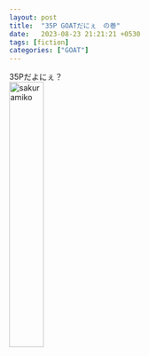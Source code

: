 ```yaml
---
layout: post
title:  "35P GOATだにぇ　の巻"
date:   2023-08-23 21:21:21 +0530
tags: [fiction]
categories: ["GOAT"]
---
```

<div class="fadein">
35Pだよにぇ？
</div>
<!-- アニメーションボックス -->
<div class="poyoyon3" id="poyo">
    <img src="https://hololive.hololivepro.com/wp-content/uploads/2023/02/Sakura-Miko_pr-img_01-1008x1440.png" alt="sakuramiko" title="35" onmouseover="startPoyoyon()" onmouseleave="stopPoyoyon()" width = "35%" class = "fadein">
</div>
<script>
    function startPoyoyon() {
        const poyo = document.getElementById('poyo');
        poyo.classList.add('is-animated');
    }
    function stopPoyoyon() {
        const poyo = document.getElementById('poyo');
        poyo.classList.remove('is-animated');
    }
</script>
